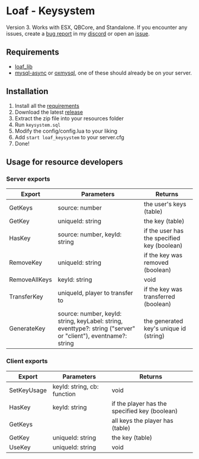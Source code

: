 # Loaf - Keysystem

Version 3. Works with ESX, QBCore, and Standalone.
If you encounter any issues, create a [bug report](https://discord.com/channels/668570162609520653/1164708334931296276/threads/1164711664885710998) in my [discord](https://discord.com/invite/4dUvf34) or open an [issue](https://github.com/loaf-scripts/loaf_keysystem/issues).

## Requirements

-   [loaf_lib](https://github.com/loaf-scripts/loaf_lib)
-   [mysql-async](https://github.com/brouznouf/fivem-mysql-async) or [oxmysql](https://github.com/overextended/oxmysql/releases/tag/v1.9.3), one of these should already be on your server.

## Installation

1. Install all the [requirements](#requirements)
2. Download the latest [release](https://github.com/loaf-scripts/loaf_keysystem/releases/latest)
3. Extract the zip file into your resources folder
4. Run `keysystem.sql`
5. Modify the config/config.lua to your liking
6. Add `start loaf_keysystem` to your server.cfg
7. Done!

## Usage for resource developers

### Server exports

| Export        | Parameters                                                                                                     | Returns                                     |
| ------------- | -------------------------------------------------------------------------------------------------------------- | ------------------------------------------- |
| GetKeys       | source: number                                                                                                 | the user's keys (table)                     |
| GetKey        | uniqueId: string                                                                                               | the key (table)                             |
| HasKey        | source: number, keyId: string                                                                                  | if the user has the specified key (boolean) |
| RemoveKey     | uniqueId: string                                                                                               | if the key was removed (boolean)            |
| RemoveAllKeys | keyId: string                                                                                                  | void                                        |
| TransferKey   | uniqueId, player to transfer to                                                                                | if the key was transferred (boolean)        |
| GenerateKey   | source: number, keyId: string, keyLabel: string, eventtype?: string ("server" or "client"), eventname?: string | the generated key's unique id (string)      |

### Client exports

| Export      | Parameters                  | Returns                                       |
| ----------- | --------------------------- | --------------------------------------------- |
| SetKeyUsage | keyId: string, cb: function | void                                          |
| HasKey      | keyId: string               | if the player has the specified key (boolean) |
| GetKeys     |                             | all keys the player has (table)               |
| GetKey      | uniqueId: string            | the key (table)                               |
| UseKey      | uniqueId: string            | void                                          |

